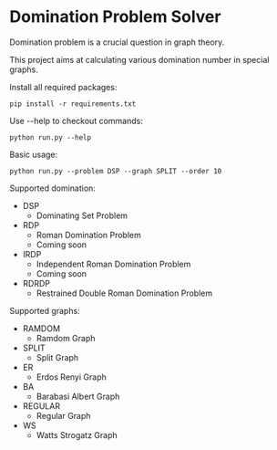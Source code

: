 # Domination Problem Solver

Domination problem is a crucial question in graph theory.

This project aims at calculating various domination number in special graphs.

Install all required packages:

```
pip install -r requirements.txt
```
Use --help to checkout commands:

```
python run.py --help
```

Basic usage:

```
python run.py --problem DSP --graph SPLIT --order 10
```

Supported domination:

* DSP
    - Dominating Set Problem
* RDP
    - Roman Domination Problem
    - Coming soon
* IRDP
    - Independent Roman Domination Problem
    - Coming soon
* RDRDP
    - Restrained Double Roman Domination Problem

Supported graphs:

* RAMDOM
    - Ramdom Graph
* SPLIT
    - Split Graph
* ER
    - Erdos Renyi Graph
* BA
    - Barabasi Albert Graph
* REGULAR
    - Regular Graph
* WS
    - Watts Strogatz Graph

